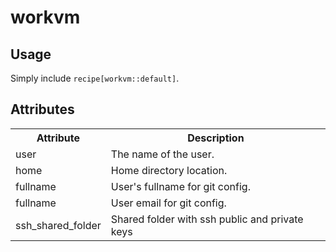 # workvm

## Usage

Simply include `recipe[workvm::default]`.

## Attributes

<table>
  <tr>
    <th>Attribute</th>
    <th>Description</th>
  </tr>
  <tr>
    <td>user</td>
    <td>The name of the user.</td>
  </tr>
  <tr>
    <td>home</td>
    <td>Home directory location.</td>
  </tr>
  <tr>
    <td>fullname</td>
    <td>User's fullname for git config.</td>
  </tr>
  <tr>
    <td>fullname</td>
    <td>User email for git config.</td>
  </tr>
  <tr>
    <td>ssh_shared_folder</td>
    <td>Shared folder with ssh public and private keys</td>
  </tr>
</table>
